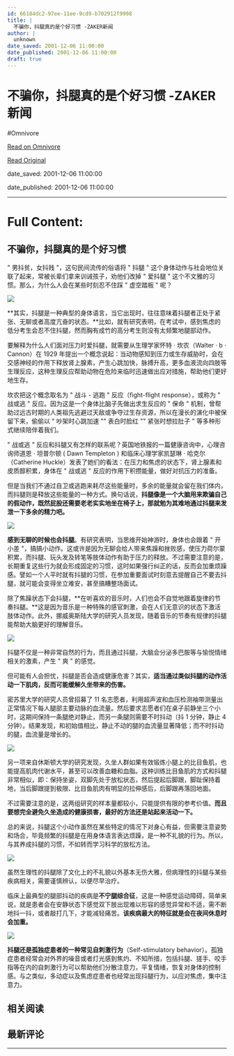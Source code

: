 ```yaml
---
id: 66184dc2-97ee-11ee-9cd9-b702912f9998
title: |
  不骗你，抖腿真的是个好习惯 -ZAKER新闻
author: |
  unknown
date_saved: 2001-12-06 11:00:00
date_published: 2001-12-06 11:00:00
draft: true
---
```


# 不骗你，抖腿真的是个好习惯 -ZAKER新闻
#Omnivore

[Read on Omnivore](https://omnivore.app/me/zaker-18c578f6d0a)

[Read Original](http://www.myzaker.com/article/65712d4f8e9f095b6d7a439e)

date_saved: 2001-12-06 11:00:00

date_published: 2001-12-06 11:00:00

--- 

# Full Content: 

##  不骗你，抖腿真的是个好习惯 

" 男抖贫，女抖贱 "，这句民间流传的俗语将 " 抖腿 " 这个身体动作与社会地位关联了起来，常被长辈们拿来训诫孩子，劝他们改掉 " 爱抖腿 " 这个不文雅的习惯。那么，为什么人会在某些时刻忍不住踩 " 虚空踏板 " 呢？

![](https://proxy-prod.omnivore-image-cache.app/0x0,s_kHVjwfjbM2HHOYKVpUJg8OAiy4tUNfaYBibSRp8Amk/http://zkres2.myzaker.com/202312/65712d4f8e9f095b6d7a439f_1024.jpg)

**其实，抖腿是一种典型的身体语言，当它出现时，往往意味着抖腿者正处于紧张、无聊或者高度亢奋的状态。**比如，就有研究表明，在考试中，感到焦虑的低分考生会忍不住抖腿，然而胸有成竹的高分考生则没有太频繁地腿部动作。

要解释为什么人们面对压力时爱抖腿，就需要从生理学家怀特 · 坎农（Walter · b · Cannon）在 1929 年提出一个概念说起：当动物感知到压力或生存威胁时，会在交感神经的作用下释放肾上腺素，产生心跳加快，脉搏升高，更多血液流向四肢等生理反应，这种生理反应帮助动物在危险来临时迅速做出应对措施，帮助他们更好地生存。

坎农把这个概念取名为 " 战斗 - 逃跑 " 反应（fight-flight response），或称为 " 战或逃 " 反应。因为这是一个身体比脑子先做出求生反应的 " 保命 " 机制，曾帮助过远古时期的人类祖先逃避过天敌或争夺过生存资源，所以在漫长的演化中被保留下来，偷偷以 " 吵架时心跳加速 "" 表白时脸红 "" 紧张时想拉肚子 " 等多种形式继续陪伴着我们。

" 战或逃 " 反应和抖腿又有怎样的联系呢？英国地铁报的一篇健康咨询中，心理咨询师道恩 · 坦普尔顿 ( Dawn Templeton ) 和临床心理学家凯瑟琳 · 哈克尔（Catherine Huckle）发表了她们的看法：在压力和焦虑的状态下，肾上腺素和皮质醇积累，身体在 " 战或逃 " 反应的作用下积攒能量，做好对抗压力的准备。

但是当我们不通过自卫或逃跑来耗尽这些能量时，多余的能量就会留在我们体内，而抖腿则是释放这些能量的一种方式。换句话说，**抖腿像是一个大脑用来欺骗自己的假动作，既然屁股还需要老老实实地坐在椅子上，那就勉为其难地通过抖腿来发泄一下多余的精力吧。**

![](https://proxy-prod.omnivore-image-cache.app/0x0,sflengmNfX2GFADzR8Hv1cOZqwJXyum5vAy6GOTrPKRk/http://zkres1.myzaker.com/202312/65712d4f8e9f095b6d7a43a0_1024.jpg)

**感到无聊的时候也会抖腿**。有研究表明，当思维开始神游时，身体也会跟着 " 开小差 "，搞搞小动作。这或许是因为无聊会给人带来焦躁和挫败感，使压力荷尔蒙积累，而抖腿、玩头发及转笔等肢体动作有助于压力的释放。不过需要注意的是，长期重复这些行为就会形成固定的习惯，这时如果强行纠正的话，反而会加重烦躁感。譬如一个人平时就有抖腿的习惯，在参加重要面试时刻意去提醒自己不要去抖腿，就可能会变得坐立难安，甚至搞糟整场面试。

除了焦躁状态下会抖腿，**在听喜欢的音乐时，人们也会不自觉地跟着旋律的节奏抖腿。**这是因为音乐是一种特殊的感官刺激，会在人们无意识的状态下激活肢体动作。此外，挪威奥斯陆大学的研究人员发现，随着音乐的节奏有规律的抖腿能帮助大脑更好的理解音乐。

![](https://proxy-prod.omnivore-image-cache.app/0x0,sxsB-TkfzID5KRtroRGJoEns2k8_fJChcXTKaBuL-Sw4/http://zkres2.myzaker.com/202309/65138d1d8e9f09090a64f5d3_1024.jpg)

抖腿不仅是一种非常自然的行为，而且通过抖腿，大脑会分泌多巴胺等与愉悦情绪相关的激素，产生 " 爽 " 的感觉。

但可能有人会担忧，抖腿是否会造成健康危害？其实，**适当通过类似抖腿的动作活动一下肌肉，反而可能缓解久坐带来的伤害。**

密苏里大学的研究人员曾招募了 11 名志愿者，利用超声波和血压检测袖带测量出正常情况下每人腿部主要动脉的血流量。然后要求志愿者们在桌子前静坐三个小时，这期间保持一条腿绝对静止，而另一条腿则需要不时抖动（抖 1 分钟，静止 4 分钟）。结果发现，和初始值相比，静止不动的腿的血流量显著降低；而不时抖动的腿，血流量是增长的。

![](https://proxy-prod.omnivore-image-cache.app/0x0,sM3QVdHqi4QZop147GNPe_MN91w1Yp-akjaQ4FVpTjuA/http://zkres1.myzaker.com/202312/65712d4f8e9f095b6d7a43a1_1024.jpg)

另一项来自休斯顿大学的研究发现，久坐人群如果有效锻炼小腿上的比目鱼肌，也能提高肌肉代谢水平，甚至可以改善血糖和血脂。这种训练比目鱼肌的方式和抖腿非常相似，即：保持坐姿，双脚先处于放松状态，然后提起后脚跟，脚趾保持着地，当后脚跟提到极限、比目鱼肌肉有明显的拉伸感后，后脚跟再落回地面。

不过需要注意的是，这两组研究的样本量都较小，只能提供有限的参考价值。**而且要想完全避免久坐造成的健康损害，最好的方法还是站起来活动一下。**

总的来说，抖腿这个小动作虽然在某些特定的情况下对身心有益，但需要注意姿势和场合，毕竟频繁的抖腿是在用身体语言表达烦躁，是一种不礼貌的行为。所以，与其养成抖腿的习惯，不如转而学习科学的放松方法。

![](https://proxy-prod.omnivore-image-cache.app/0x0,sB_wFnm7AvXbzCbUCqEnkPYNIp5rejJdvBBgjvyPCkhg/http://zkres2.myzaker.com/202310/652fadc58e9f09107e0d5832_1024.jpg)

虽然生理性的抖腿除了文化上的不礼貌以外基本无伤大雅，但病理性的抖腿与某些疾病相关，需要谨慎辨认，以便尽早治疗。

临床上最典型的腿部抖动的疾病是**不宁腿综合征**，这是一种感觉运动障碍，简单来说，就是患者会在安静状态下感觉双下肢出现难以形容的感觉异常和不适，需不断地抖一抖，或者敲打几下，才能减轻痛苦。**该疾病最大的特征就是会在夜间休息时会加重。**

![](https://proxy-prod.omnivore-image-cache.app/0x0,s7Q5FjSAFlwglxyzs8TyxdTNh02-lVm90YxgNgTLiyHo/http://zkres1.myzaker.com/202312/65712d4f8e9f095b6d7a43a2_1024.jpg)

**抖腿还是孤独症患者的一种常见自刺激行为**（Self-stimulatory behavior）。孤独症患者经常会对外界的噪音或者灯光感到焦灼、不知所措，包括抖腿、搓手、咬手指等在内的自刺激行为可以帮助他们分散注意力，平复情绪，恢复对身体的控制感。与之类似，多动症以及焦虑症患者也经常出现抖腿行为，以应对焦虑，集中注意力。

## 相关阅读

## 最新评论

---

